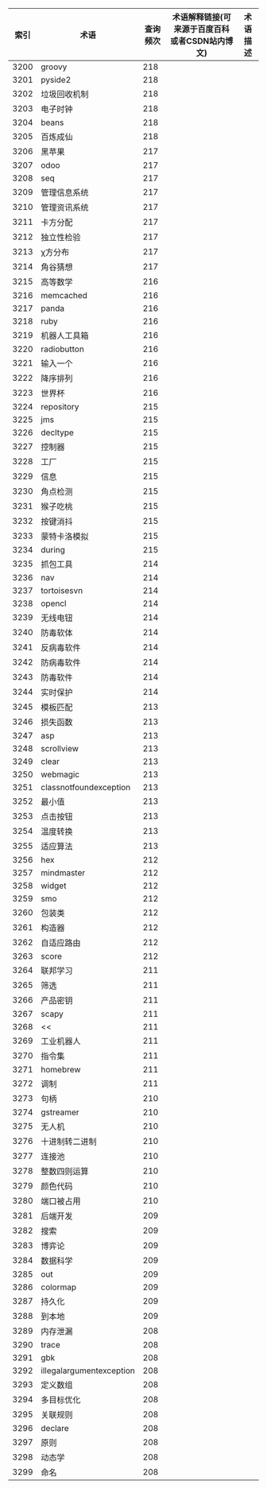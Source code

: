 | 索引   | 术语                       | 查询频次 | 术语解释链接(可来源于百度百科或者CSDN站内博文) | 术语描述 |
| ---- | ------------------------ | ---- | -------------------------- | ---- |
| 3200 | groovy                   | 218  |                            |      |
| 3201 | pyside2                  | 218  |                            |      |
| 3202 | 垃圾回收机制                   | 218  |                            |      |
| 3203 | 电子时钟                     | 218  |                            |      |
| 3204 | beans                    | 218  |                            |      |
| 3205 | 百炼成仙                     | 218  |                            |      |
| 3206 | 黑苹果                      | 217  |                            |      |
| 3207 | odoo                     | 217  |                            |      |
| 3208 | seq                      | 217  |                            |      |
| 3209 | 管理信息系统                   | 217  |                            |      |
| 3210 | 管理资讯系统                   | 217  |                            |      |
| 3211 | 卡方分配                     | 217  |                            |      |
| 3212 | 独立性检验                    | 217  |                            |      |
| 3213 | χ方分布                     | 217  |                            |      |
| 3214 | 角谷猜想                     | 217  |                            |      |
| 3215 | 高等数学                     | 216  |                            |      |
| 3216 | memcached                | 216  |                            |      |
| 3217 | panda                    | 216  |                            |      |
| 3218 | ruby                     | 216  |                            |      |
| 3219 | 机器人工具箱                   | 216  |                            |      |
| 3220 | radiobutton              | 216  |                            |      |
| 3221 | 输入一个                     | 216  |                            |      |
| 3222 | 降序排列                     | 216  |                            |      |
| 3223 | 世界杯                      | 216  |                            |      |
| 3224 | repository               | 215  |                            |      |
| 3225 | jms                      | 215  |                            |      |
| 3226 | decltype                 | 215  |                            |      |
| 3227 | 控制器                      | 215  |                            |      |
| 3228 | 工厂                       | 215  |                            |      |
| 3229 | 信息                       | 215  |                            |      |
| 3230 | 角点检测                     | 215  |                            |      |
| 3231 | 猴子吃桃                     | 215  |                            |      |
| 3232 | 按键消抖                     | 215  |                            |      |
| 3233 | 蒙特卡洛模拟                   | 215  |                            |      |
| 3234 | during                   | 215  |                            |      |
| 3235 | 抓包工具                     | 214  |                            |      |
| 3236 | nav                      | 214  |                            |      |
| 3237 | tortoisesvn              | 214  |                            |      |
| 3238 | opencl                   | 214  |                            |      |
| 3239 | 无线电钮                     | 214  |                            |      |
| 3240 | 防毒软体                     | 214  |                            |      |
| 3241 | 反病毒软件                    | 214  |                            |      |
| 3242 | 防病毒软件                    | 214  |                            |      |
| 3243 | 防毒软件                     | 214  |                            |      |
| 3244 | 实时保护                     | 214  |                            |      |
| 3245 | 模板匹配                     | 213  |                            |      |
| 3246 | 损失函数                     | 213  |                            |      |
| 3247 | asp                      | 213  |                            |      |
| 3248 | scrollview               | 213  |                            |      |
| 3249 | clear                    | 213  |                            |      |
| 3250 | webmagic                 | 213  |                            |      |
| 3251 | classnotfoundexception   | 213  |                            |      |
| 3252 | 最小值                      | 213  |                            |      |
| 3253 | 点击按钮                     | 213  |                            |      |
| 3254 | 温度转换                     | 213  |                            |      |
| 3255 | 适应算法                     | 213  |                            |      |
| 3256 | hex                      | 212  |                            |      |
| 3257 | mindmaster               | 212  |                            |      |
| 3258 | widget                   | 212  |                            |      |
| 3259 | smo                      | 212  |                            |      |
| 3260 | 包装类                      | 212  |                            |      |
| 3261 | 构造器                      | 212  |                            |      |
| 3262 | 自适应路由                    | 212  |                            |      |
| 3263 | score                    | 212  |                            |      |
| 3264 | 联邦学习                     | 211  |                            |      |
| 3265 | 筛选                       | 211  |                            |      |
| 3266 | 产品密钥                     | 211  |                            |      |
| 3267 | scapy                    | 211  |                            |      |
| 3268 | <<                       | 211  |                            |      |
| 3269 | 工业机器人                    | 211  |                            |      |
| 3270 | 指令集                      | 211  |                            |      |
| 3271 | homebrew                 | 211  |                            |      |
| 3272 | 调制                       | 211  |                            |      |
| 3273 | 句柄                       | 210  |                            |      |
| 3274 | gstreamer                | 210  |                            |      |
| 3275 | 无人机                      | 210  |                            |      |
| 3276 | 十进制转二进制                  | 210  |                            |      |
| 3277 | 连接池                      | 210  |                            |      |
| 3278 | 整数四则运算                   | 210  |                            |      |
| 3279 | 颜色代码                     | 210  |                            |      |
| 3280 | 端口被占用                    | 210  |                            |      |
| 3281 | 后端开发                     | 209  |                            |      |
| 3282 | 搜索                       | 209  |                            |      |
| 3283 | 博弈论                      | 209  |                            |      |
| 3284 | 数据科学                     | 209  |                            |      |
| 3285 | out                      | 209  |                            |      |
| 3286 | colormap                 | 209  |                            |      |
| 3287 | 持久化                      | 209  |                            |      |
| 3288 | 到本地                      | 209  |                            |      |
| 3289 | 内存泄漏                     | 208  |                            |      |
| 3290 | trace                    | 208  |                            |      |
| 3291 | gbk                      | 208  |                            |      |
| 3292 | illegalargumentexception | 208  |                            |      |
| 3293 | 定义数组                     | 208  |                            |      |
| 3294 | 多目标优化                    | 208  |                            |      |
| 3295 | 关联规则                     | 208  |                            |      |
| 3296 | declare                  | 208  |                            |      |
| 3297 | 原则                       | 208  |                            |      |
| 3298 | 动态学                      | 208  |                            |      |
| 3299 | 命名                       | 208  |                            |      |
